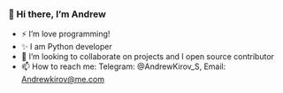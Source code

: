 ###  👋 Hi there, I’m Andrew
 
- ⚡ I’m love programming! 
- ✨ I am Python developer 
- 👯 I’m looking to collaborate on projects and I open source contributor
- 📫 How to reach me: 
      Telegram: @AndrewKirov_S, 
      Email: Andrewkirov@me.com

<!--
**FluckyGo/FluckyGO** is a ✨ _special_ ✨ repository because its `README.md` (this file) appears on your GitHub profile.

Here are some ideas to get you started:

- 🔭 I’m currently working on ...
- 🌱 I’m currently learning ...
- 👯 I’m looking to collaborate on ...
- 🤔 I’m looking for help with ...
- 💬 Ask me about ...
- 📫 How to reach me: ...
- 😄 Pronouns: ...
- ⚡ Fun fact: ...
-->
